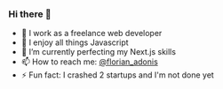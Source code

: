### Hi there 👋

- 🌊 I work as a freelance web developer
- 🔧 I enjoy all things Javascript
- 🌱 I’m currently perfecting my Next.js skills
- 📫 How to reach me: [@florian_adonis](https://twitter.com/florian_adonis)
- ⚡ Fun fact: I crashed 2 startups and I'm not done yet
